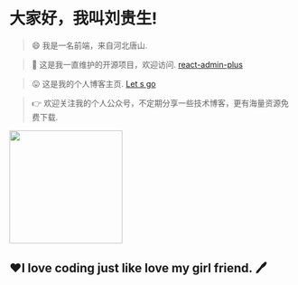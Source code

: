 # 大家好，我叫刘贵生!

> 😄 我是一名前端，来自河北唐山.

> 🤔 这是我一直维护的开源项目，欢迎访问. [react-admin-plus](http://124.222.234.229/react/#/login)

> 😛 这是我的个人博客主页. [Let s go](http://liuguisheng.vip/)

> 👉 欢迎关注我的个人公众号，不定期分享一些技术博客，更有海量资源免费下载.

<img src="https://vkceyugu.cdn.bspapp.com/VKCEYUGU-f20515e1-37e5-4b42-8f7d-454ec2a98cdd/535c6858-8577-4aca-88bd-89b5a7acfaef.jpg" style="width: 200px">

<h2>❤️I love coding just like love my girl friend.&nbsp;🖊️</h2>


